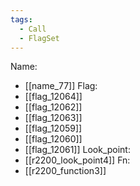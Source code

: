```yaml
---
tags:
  - Call
  - FlagSet
---
```

Name:
- [[name_77]]
Flag:
- [[flag_12064]]
- [[flag_12062]]
- [[flag_12063]]
- [[flag_12059]]
- [[flag_12060]]
- [[flag_12061]]
Look_point:
- [[r2200_look_point4]]
Fn:
- [[r2200_function3]]
